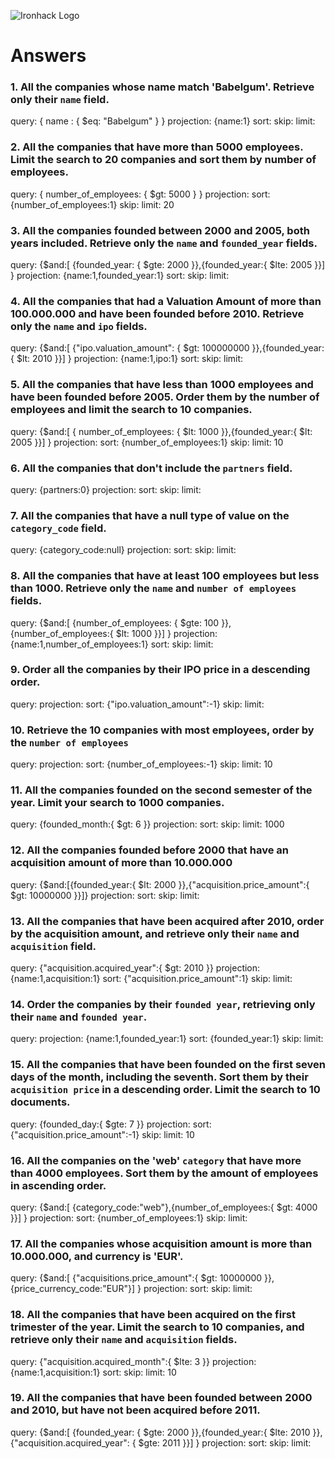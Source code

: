 ![Ironhack Logo](https://i.imgur.com/1QgrNNw.png)

# Answers

### 1. All the companies whose name match 'Babelgum'. Retrieve only their `name` field.

query: { name : { $eq: "Babelgum" } }
projection: {name:1}
sort: 
skip: 
limit: 

### 2. All the companies that have more than 5000 employees. Limit the search to 20 companies and sort them by **number of employees**.

query: { number_of_employees: { $gt: 5000 } }
projection: 
sort: {number_of_employees:1}
skip: 
limit: 20

### 3. All the companies founded between 2000 and 2005, both years included. Retrieve only the `name` and `founded_year` fields.


query: {$and:[ {founded_year: { $gte: 2000 }},{founded_year:{ $lte: 2005 }}] }
projection: {name:1,founded_year:1}
sort: 
skip: 
limit: 

### 4. All the companies that had a Valuation Amount of more than 100.000.000 and have been founded before 2010. Retrieve only the `name` and `ipo` fields.

query: {$and:[ {"ipo.valuation_amount": { $gt: 100000000 }},{founded_year:{ $lt: 2010 }}] }
projection: {name:1,ipo:1}
sort: 
skip: 
limit: 

### 5. All the companies that have less than 1000 employees and have been founded before 2005. Order them by the number of employees and limit the search to 10 companies.


query: {$and:[ { number_of_employees: { $lt: 1000 }},{founded_year:{ $lt: 2005 }}] }
projection: 
sort: {number_of_employees:1}
skip: 
limit: 10

### 6. All the companies that don't include the `partners` field.


query: {partners:0}
projection: 
sort: 
skip: 
limit: 

### 7. All the companies that have a null type of value on the `category_code` field.

query: {category_code:null}
projection: 
sort: 
skip: 
limit: 

### 8. All the companies that have at least 100 employees but less than 1000. Retrieve only the `name` and `number of employees` fields.

query: {$and:[ {number_of_employees: { $gte: 100 }},{number_of_employees:{ $lt: 1000 }}] }
projection: {name:1,number_of_employees:1}
sort: 
skip: 
limit: 

### 9. Order all the companies by their IPO price in a descending order.

query: 
projection: 
sort: {"ipo.valuation_amount":-1}
skip: 
limit: 

### 10. Retrieve the 10 companies with most employees, order by the `number of employees`

query: 
projection: 
sort: {number_of_employees:-1}
skip: 
limit: 10

### 11. All the companies founded on the second semester of the year. Limit your search to 1000 companies.

query: {founded_month:{ $gt: 6 }}
projection: 
sort: 
skip: 
limit: 1000

### 12. All the companies founded before 2000 that have an acquisition amount of more than 10.000.000

query:  {$and:[{founded_year:{ $lt: 2000 }},{"acquisition.price_amount":{ $gt: 10000000 }}]}
projection: 
sort: 
skip: 
limit: 

### 13. All the companies that have been acquired after 2010, order by the acquisition amount, and retrieve only their `name` and `acquisition` field.


query: {"acquisition.acquired_year":{ $gt: 2010 }}
projection: {name:1,acquisition:1}
sort: {"acquisition.price_amount":1}
skip: 
limit: 

### 14. Order the companies by their `founded year`, retrieving only their `name` and `founded year`.

query: 
projection: {name:1,founded_year:1}
sort: {founded_year:1}
skip: 
limit: 

### 15. All the companies that have been founded on the first seven days of the month, including the seventh. Sort them by their `acquisition price` in a descending order. Limit the search to 10 documents.

query: {founded_day:{ $gte: 7 }}
projection: 
sort: {"acquisition.price_amount":-1}
skip: 
limit: 10

### 16. All the companies on the 'web' `category` that have more than 4000 employees. Sort them by the amount of employees in ascending order.

query:  {$and:[ {category_code:"web"},{number_of_employees:{ $gt: 4000 }}] }
projection: 
sort: {number_of_employees:1}
skip: 
limit: 

### 17. All the companies whose acquisition amount is more than 10.000.000, and currency is 'EUR'.

query:  {$and:[ {"acquisitions.price_amount":{ $gt: 10000000 }},{price_currency_code:"EUR"}] }
projection: 
sort: 
skip: 
limit: 

### 18. All the companies that have been acquired on the first trimester of the year. Limit the search to 10 companies, and retrieve only their `name` and `acquisition` fields.

query: {"acquisition.acquired_month":{ $lte: 3 }}
projection: {name:1,acquisition:1}
sort: 
skip: 
limit: 10

### 19. All the companies that have been founded between 2000 and 2010, but have not been acquired before 2011.

query: {$and:[ {founded_year: { $gte: 2000 }},{founded_year:{ $lte: 2010 }},{"acquisition.acquired_year": { $gte: 2011 }}] }
projection: 
sort: 
skip: 
limit: 

